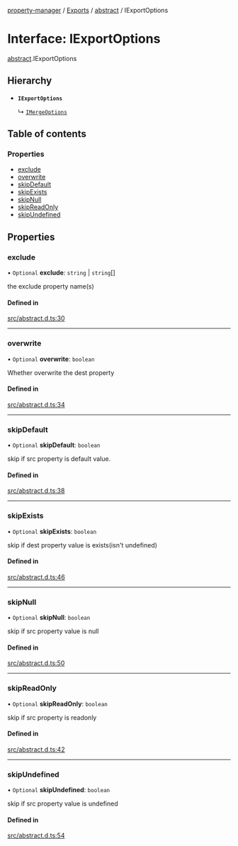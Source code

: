 [property-manager](../README.md) / [Exports](../modules.md) / [abstract](../modules/abstract.md) / IExportOptions

# Interface: IExportOptions

[abstract](../modules/abstract.md).IExportOptions

## Hierarchy

- **`IExportOptions`**

  ↳ [`IMergeOptions`](abstract.IMergeOptions.md)

## Table of contents

### Properties

- [exclude](abstract.IExportOptions.md#exclude)
- [overwrite](abstract.IExportOptions.md#overwrite)
- [skipDefault](abstract.IExportOptions.md#skipdefault)
- [skipExists](abstract.IExportOptions.md#skipexists)
- [skipNull](abstract.IExportOptions.md#skipnull)
- [skipReadOnly](abstract.IExportOptions.md#skipreadonly)
- [skipUndefined](abstract.IExportOptions.md#skipundefined)

## Properties

### exclude

• `Optional` **exclude**: `string` \| `string`[]

the exclude property name(s)

#### Defined in

[src/abstract.d.ts:30](https://github.com/snowyu/property-manager.js/blob/121fb68/src/abstract.d.ts#L30)

___

### overwrite

• `Optional` **overwrite**: `boolean`

Whether overwrite the dest property

#### Defined in

[src/abstract.d.ts:34](https://github.com/snowyu/property-manager.js/blob/121fb68/src/abstract.d.ts#L34)

___

### skipDefault

• `Optional` **skipDefault**: `boolean`

skip if src property is default value.

#### Defined in

[src/abstract.d.ts:38](https://github.com/snowyu/property-manager.js/blob/121fb68/src/abstract.d.ts#L38)

___

### skipExists

• `Optional` **skipExists**: `boolean`

skip if dest property value is exists(isn't undefined)

#### Defined in

[src/abstract.d.ts:46](https://github.com/snowyu/property-manager.js/blob/121fb68/src/abstract.d.ts#L46)

___

### skipNull

• `Optional` **skipNull**: `boolean`

skip if src property value is null

#### Defined in

[src/abstract.d.ts:50](https://github.com/snowyu/property-manager.js/blob/121fb68/src/abstract.d.ts#L50)

___

### skipReadOnly

• `Optional` **skipReadOnly**: `boolean`

skip if src property is readonly

#### Defined in

[src/abstract.d.ts:42](https://github.com/snowyu/property-manager.js/blob/121fb68/src/abstract.d.ts#L42)

___

### skipUndefined

• `Optional` **skipUndefined**: `boolean`

skip if src property value is undefined

#### Defined in

[src/abstract.d.ts:54](https://github.com/snowyu/property-manager.js/blob/121fb68/src/abstract.d.ts#L54)

